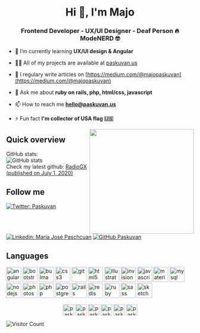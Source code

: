 <h1 align="center">Hi 👋, I'm Majo</h1>
<h3 align="center">Frontend Developer - UX/UI Designer - Deaf Person 🔥 ModeNERD 🤓</h3>

- 🌱 I’m currently learning **UX/UI design & Angular**

- 👨‍💻 All of my projects are available at [paskuvan.us](paskuvan.us)

- 📝 I regulary write articles on [https://medium.com/@majopaskuvan](https://medium.com/@majopaskuvan)

- 💬 Ask me about **ruby on rails, php, html/css, javascript**

- 📫 How to reach me **hello@paskuvan.us**

- ⚡ Fun fact **I'm collector of USA flag 🇺🇸**
 <img align='right' src="https://paskuvan.us/assets/images/character01.jpg" width="280" height="auto">

## Quick overview
GitHub stats:  
 ![GitHub stats](https://github-readme-stats.vercel.app/api?username=paskuvan&show_icons=true&theme=synthwave) <br>
Check my latest github: <a class="post" href="https://github.com/paskuvan/radiogx">RadioGX (published on July 1, 2020)</a>

## Follow me

[![Twitter: Paskuvan ](https://img.shields.io/twitter/follow/paskuvan?style=social)](https://twitter.com/paskuvan)
[![Linkedin: María José Paschcuan](https://img.shields.io/badge/-paskuvan-blue?style=flat-square&logo=Linkedin&logoColor=white&link=https://www.linkedin.com/in/paskuvan/)](https://www.linkedin.com/in/paskuvan/)
[![GitHub Paskuvan](https://img.shields.io/github/followers/paskuvan?label=follow&style=social)](https://github.com/paskuvan)

## Languages
<p align="left"><img src="https://devicons.github.io/devicon/devicon.git/icons/angularjs/angularjs-original.svg" alt="angularjs" width="40" height="40"/> <img src="https://devicons.github.io/devicon/devicon.git/icons/bootstrap/bootstrap-plain.svg" alt="bootstrap" width="40" height="40"/> <img src="https://raw.githubusercontent.com/gilbarbara/logos/804dc257b59e144eaca5bc6ffd16949752c6f789/logos/bulma.svg" alt="bulma" width="40" height="40"/> <img src="https://devicons.github.io/devicon/devicon.git/icons/css3/css3-original-wordmark.svg" alt="css3" width="40" height="40"/> <img src="https://www.vectorlogo.zone/logos/git-scm/git-scm-icon.svg" alt="git" width="40" height="40"/> <img src="https://devicons.github.io/devicon/devicon.git/icons/html5/html5-original-wordmark.svg" alt="html5" width="40" height="40"/> <img src="https://www.vectorlogo.zone/logos/adobe_illustrator/adobe_illustrator-icon.svg" alt="illustrator" width="40" height="40"/> <img src="https://www.vectorlogo.zone/logos/invisionapp/invisionapp-icon.svg" alt="invision" width="40" height="40"/> <img src="https://devicons.github.io/devicon/devicon.git/icons/javascript/javascript-original.svg" alt="javascript" width="40" height="40"/> <img src="https://raw.githubusercontent.com/prplx/svg-logos/5585531d45d294869c4eaab4d7cf2e9c167710a9/svg/materialize.svg" alt="materialize" width="40" height="40"/> <img src="https://devicons.github.io/devicon/devicon.git/icons/mysql/mysql-original-wordmark.svg" alt="mysql" width="40" height="40"/> <img src="https://devicons.github.io/devicon/devicon.git/icons/nodejs/nodejs-original-wordmark.svg" alt="nodejs" width="40" height="40"/> <img src="https://devicons.github.io/devicon/devicon.git/icons/photoshop/photoshop-plain.svg" alt="photoshop" width="40" height="40"/> <img src="https://devicons.github.io/devicon/devicon.git/icons/php/php-original.svg" alt="php" width="40" height="40"/> <img src="https://devicons.github.io/devicon/devicon.git/icons/postgresql/postgresql-original-wordmark.svg" alt="postgresql" width="40" height="40"/> <img src="https://devicons.github.io/devicon/devicon.git/icons/rails/rails-original-wordmark.svg" alt="rails" width="40" height="40"/> <img src="https://devicons.github.io/devicon/devicon.git/icons/redis/redis-original-wordmark.svg" alt="redis" width="40" height="40"/> <img src="https://devicons.github.io/devicon/devicon.git/icons/ruby/ruby-original-wordmark.svg" alt="ruby" width="40" height="40"/> <img src="https://devicons.github.io/devicon/devicon.git/icons/sass/sass-original.svg" alt="sass" width="40" height="40"/> <img src="https://www.vectorlogo.zone/logos/sketchapp/sketchapp-icon.svg" alt="sketch" width="40" height="40"/></p><p align="center">
 <a href="https://codepen.io/paskuvan" target="blank"><img align="center" src="https://cdn.jsdelivr.net/npm/simple-icons@3.0.1/icons/codepen.svg" alt="paskuvan" height="30" width="30" /></a>
<a href="https://twitter.com/paskuvan" target="blank"><img align="center" src="https://cdn.jsdelivr.net/npm/simple-icons@3.0.1/icons/twitter.svg" alt="paskuvan" height="30" width="30" /></a>
<a href="https://linkedin.com/in/paskuvan" target="blank"><img align="center" src="https://cdn.jsdelivr.net/npm/simple-icons@3.0.1/icons/linkedin.svg" alt="paskuvan" height="30" width="30" /></a>
<a href="https://instagram.com/paskuvan" target="blank"><img align="center" src="https://cdn.jsdelivr.net/npm/simple-icons@3.0.1/icons/instagram.svg" alt="paskuvan" height="30" width="30" /></a>
<a href="https://dribbble.com/paskuvan" target="blank"><img align="center" src="https://cdn.jsdelivr.net/npm/simple-icons@3.0.1/icons/dribbble.svg" alt="paskuvan" height="30" width="30" /></a>
<a href="https://www.behance.net/paskuvan" target="blank"><img align="center" src="https://cdn.jsdelivr.net/npm/simple-icons@3.0.1/icons/behance.svg" alt="paskuvan" height="30" width="30" /></a>
</p>
 

![Visitor Count](https://profile-counter.glitch.me/paskuvan/count.svg)
